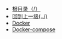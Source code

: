 * [根目录（/）](/README)
* [回到上一级(../)](../README)
* [Docker](Docker/Docker杂记.md)
* [Docker-compose](Docker/DockerCompose.md)